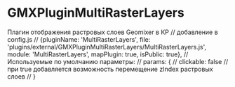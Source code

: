 GMXPluginMultiRasterLayers
==========================

Плагин отображения растровых слоев Geomixer в КР
//  добавление в config.js
//   {pluginName: 'MultiRasterLayers', file: 'plugins/external/GMXPluginMultiRasterLayers/MultiRasterLayers.js', module: 'MultiRasterLayers', mapPlugin: true, isPublic: true},
//      Используемые по умолчанию параметры:
//      params: {
//          clickable: false // при true добавляется возможность перемещение zIndex растровых слоев
//      }
